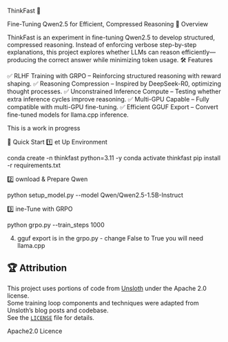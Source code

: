 ThinkFast 🚀

Fine-Tuning Qwen2.5 for Efficient, Compressed Reasoning
📌 Overview

ThinkFast is an experiment in fine-tuning Qwen2.5 to develop structured, compressed reasoning. Instead of enforcing verbose step-by-step explanations, this project explores whether LLMs can reason efficiently—producing the correct answer while minimizing token usage.
🛠 Features

✅ RLHF Training with GRPO – Reinforcing structured reasoning with reward shaping.
✅ Reasoning Compression – Inspired by DeepSeek-R0, optimizing thought processes.
✅ Unconstrained Inference Compute – Testing whether extra inference cycles improve reasoning.
✅ Multi-GPU Capable – Fully compatible with multi-GPU fine-tuning.
✅ Efficient GGUF Export – Convert fine-tuned models for llama.cpp inference.


This is a work in progress


🚀 Quick Start
1️⃣ et Up Environment

conda create -n thinkfast python=3.11 -y
conda activate thinkfast
pip install -r requirements.txt

2️⃣ ownload & Prepare Qwen

python setup_model.py --model Qwen/Qwen2.5-1.5B-Instruct

3️⃣ ine-Tune with GRPO

python grpo.py --train_steps 1000

4. gguf export is in the grpo.py  - change False to True
you will need llama.cpp 




## 🏆 Attribution
This project uses portions of code from [Unsloth](https://github.com/unslothai) under the Apache 2.0 license.  
Some training loop components and techniques were adapted from Unsloth’s blog posts and codebase.  
See the [`LICENSE`](LICENSE) file for details.

Apache2.0 Licence

